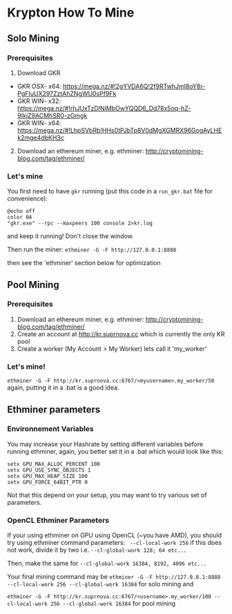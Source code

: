 # Krypton How To Mine
## Solo Mining
### Prerequisites
1) Download GKR
* GKR OSX- x64: https://mega.nz/#!2gYVDA6Q!2f9RTwhJmI8oY8r-PgFIuUX297ZztAhZNgWU0sPf9Fk
* GKR WIN- x32: https://mega.nz/#!rhJUxTzD!NiMbOwYQQD6_Dd78x5oq-hZ-9IkjZ9ACMhSR0-zGmgk
* GKR WIN- x64: https://mega.nz/#!LhpSVbRb!HHs0tPJbTp8V0dMgXGMRX96GogAyLHEk2mge4dbKH3c

2) Download an ethereum miner, e.g. ethminer: http://cryptomining-blog.com/tag/ethminer/

### Let's mine
You first need to have `gkr` running (put this code in a `run_gkr.bat` file for convenience):
```
@echo off
color 0A
"gkr.exe" --rpc --maxpeers 100 console 2>kr.log
```

and keep it running! Don't close the window.

Then run the miner:
`ethminer -G -F http://127.0.0.1:8888`

then see the 'ethminer' section below for optimization

## Pool Mining
### Prerequisites
1) Download an ethereum miner, e.g. ethminer: http://cryptomining-blog.com/tag/ethminer/
2) Create an account at http://kr.suprnova.cc which is currently the only KR pool
3) Create a worker (My Account > My Worker) lets call it 'my_worker'

### Let's mine!
`ethminer -G -F http://kr.suprnova.cc:6767/<myusername>.my_worker/50` again, putting it in a .bat is a good idea.


## Ethminer parameters
### Environnement Variables
You may increase your Hashrate by setting different variables before running ethminer, again, you better set it in a .bat which would look like this:

```
setx GPU_MAX_ALLOC_PERCENT 100
setx GPU_USE_SYNC_OBJECTS 1
setx GPU_MAX_HEAP_SIZE 100
setx GPU_FORCE_64BIT_PTR 0
```

Not that this depend on your setup, you may want to try various set of parameters.

### OpenCL Ethminer Parameters
If your using ethminer on GPU using OpenCL (~you have AMD), you should try using ethminer command parameters:
` --cl-local-work 256` if this does not work, divide it by two i.e. `--cl-global-work 128; 64 etc...`

Then, make the same for `--cl-global-work 16384, 8192, 4096 etc...`

Your final mining command may be
`ethminer -G -F http://127.0.0.1:8888 --cl-local-work 256 --cl-global-work 16384` for solo mining and


`ethminer -G -F http://kr.suprnova.cc:6767/<username>.my_worker/100 --cl-local-work 256 --cl-global-work 16384` for pool mining
